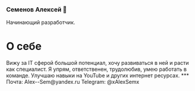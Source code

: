 ### Семенов Алексей 👋

Начинающий разработчик.
<h1>О себе</h1>
Вижу за IT сферой большой потенциал, хочу развиваться в ней и расти как специалист. Я упрям, ответственен, трудолюбив, умею работать в команде.
Улучшаю навыки на YouTube и других интернет ресурсах.
***
Почта: Alex--Sem@yandex.ru
Telegram: @xAlexSemx
